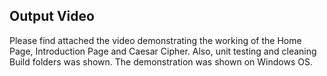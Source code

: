 ## Output Video

Please find attached the video demonstrating the working of the Home Page, Introduction Page and Caesar Cipher.
Also, unit testing and cleaning Build folders was shown.
The demonstration was shown on Windows OS.